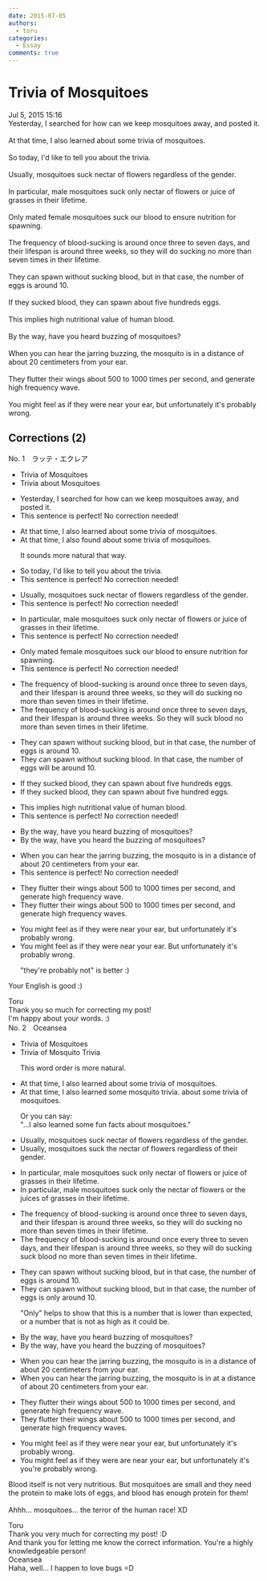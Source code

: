 ```yaml
---
date: 2015-07-05
authors:
  - toru
categories:
  - Essay
comments: true
---
```


# Trivia of Mosquitoes
<div class="date">Jul 5, 2015 15:16</div>
<div id="post"><div id="body_show_ori">
Yesterday, I searched for how can we keep mosquitoes away, and posted it.<br/><br/>At that time,  I also learned about some trivia of mosquitoes.<br/><br/>So today, I'd like to tell you about the trivia.<br/><br/>Usually, mosquitoes suck nectar of flowers regardless of the gender.<br/><br/>In particular, male mosquitoes suck only nectar of flowers or juice of grasses in their lifetime.<br/><br/>Only mated female mosquitoes suck our blood to ensure nutrition for spawning.<br/><br/>The frequency of blood-sucking is around once three to seven days, and their lifespan is around three weeks, so they will do sucking no more than seven times in their lifetime.<br/><br/>They can spawn without sucking blood, but in that case, the number of eggs is around 10.<br/><br/>If they sucked blood, they can spawn about five hundreds eggs.<br/><br/>This implies high nutritional value of human blood.<br/><br/>By the way, have you heard buzzing of mosquitoes?<br/><br/>When you can hear the jarring buzzing, the mosquito is  in a distance of about 20 centimeters from your ear.<br/><br/>They flutter their wings about 500 to 1000 times per second, and generate high frequency wave.<br/><br/>You might feel as if they were near your ear, but unfortunately it's probably wrong.
</div></div>

<!-- more -->


## Corrections (2)
<div id="block"><div class="first_name"> No. 1　<span class="just_name">ラッテ・エクレア</span></div><div id="block2">
<ul class="correction_field">
<li class="incorrect">Trivia of Mosquitoes</li>
<li class="corrected correct">
Trivia about Mosquitoes
</li>
</ul>
<ul class="correction_field">
<li class="incorrect">Yesterday, I searched for how can we keep mosquitoes away, and posted it.</li>
<li class="corrected perfect">This sentence is perfect! No correction needed!</li>
</ul>
<ul class="correction_field">
<li class="incorrect">At that time,  I also learned about some trivia of mosquitoes.</li>
<li class="corrected correct">
At that time, I also found about some trivia of mosquitoes.
<p class="correction_comment">It sounds more natural that way.</p>
</li>
</ul>
<ul class="correction_field">
<li class="incorrect">So today, I'd like to tell you about the trivia.</li>
<li class="corrected perfect">This sentence is perfect! No correction needed!</li>
</ul>
<ul class="correction_field">
<li class="incorrect">Usually, mosquitoes suck nectar of flowers regardless of the gender.</li>
<li class="corrected perfect">This sentence is perfect! No correction needed!</li>
</ul>
<ul class="correction_field">
<li class="incorrect">In particular, male mosquitoes suck only nectar of flowers or juice of grasses in their lifetime.</li>
<li class="corrected perfect">This sentence is perfect! No correction needed!</li>
</ul>
<ul class="correction_field">
<li class="incorrect">Only mated female mosquitoes suck our blood to ensure nutrition for spawning.</li>
<li class="corrected perfect">This sentence is perfect! No correction needed!</li>
</ul>
<ul class="correction_field">
<li class="incorrect">The frequency of blood-sucking is around once three to seven days, and their lifespan is around three weeks, so they will do sucking no more than seven times in their lifetime.</li>
<li class="corrected correct">
The frequency of blood-sucking is around once three to seven days, and their lifespan is around three weeks. So they will suck blood no more than seven times in their lifetime.
</li>
</ul>
<ul class="correction_field">
<li class="incorrect">They can spawn without sucking blood, but in that case, the number of eggs is around 10.</li>
<li class="corrected correct">
They can spawn without sucking blood. In that case, the number of eggs will be around 10.
</li>
</ul>
<ul class="correction_field">
<li class="incorrect">If they sucked blood, they can spawn about five hundreds eggs.</li>
<li class="corrected correct">
If they sucked blood, they can spawn about five hundred eggs.
</li>
</ul>
<ul class="correction_field">
<li class="incorrect">This implies high nutritional value of human blood.</li>
<li class="corrected perfect">This sentence is perfect! No correction needed!</li>
</ul>
<ul class="correction_field">
<li class="incorrect">By the way, have you heard buzzing of mosquitoes?</li>
<li class="corrected correct">
By the way, have you heard the buzzing of mosquitoes?
</li>
</ul>
<ul class="correction_field">
<li class="incorrect">When you can hear the jarring buzzing, the mosquito is  in a distance of about 20 centimeters from your ear.</li>
<li class="corrected perfect">This sentence is perfect! No correction needed!</li>
</ul>
<ul class="correction_field">
<li class="incorrect">They flutter their wings about 500 to 1000 times per second, and generate high frequency wave.</li>
<li class="corrected correct">
They flutter their wings about 500 to 1000 times per second, and generate high frequency waves.
</li>
</ul>
<ul class="correction_field">
<li class="incorrect">You might feel as if they were near your ear, but unfortunately it's probably wrong.</li>
<li class="corrected correct">
You might feel as if they were near your ear. But unfortunately <span class="f_blue">it's probably wrong.</span>
<p class="correction_comment">"they're probably not" is better :)</p>
</li>
</ul>
<p class="comment_small">
 Your English is good :)
</p>

</div><div class="name"><span class="just_name">Toru</span><br>
Thank you so much for correcting my post!<br/>I'm happy about your words. :)
</div>
</div>
<div id="block"><div class="first_name"> No. 2　<span class="just_name">Oceansea</span></div><div id="block2">
<ul class="correction_field">
<li class="incorrect">Trivia of Mosquitoes</li>
<li class="corrected correct">
<span class="f_gray"><span class="sline">Trivia of </span></span>Mosquit<span class="f_blue">o</span> Trivia
<p class="correction_comment">This word order is more natural.</p>
</li>
</ul>
<ul class="correction_field">
<li class="incorrect">At that time,  I also learned about some trivia of mosquitoes.</li>
<li class="corrected correct">
At that time, I also learned <span class="f_blue">some mosquito trivia</span>. <span class="f_gray"><span class="sline">about some trivia of mosquitoes.</span></span>
<p class="correction_comment">Or you can say:<br/>"...I also learned some fun facts about mosquitoes."</p>
</li>
</ul>
<ul class="correction_field">
<li class="incorrect">Usually, mosquitoes suck nectar of flowers regardless of the gender.</li>
<li class="corrected correct">
Usually, mosquitoes suck <span class="f_blue">the </span>nectar of flowers regardless of the<span class="f_red">ir</span> gender.
</li>
</ul>
<ul class="correction_field">
<li class="incorrect">In particular, male mosquitoes suck only nectar of flowers or juice of grasses in their lifetime.</li>
<li class="corrected correct">
In particular, male mosquitoes suck only <span class="f_blue">the </span>nectar of flowers or <span class="f_blue">the </span>juice<span class="f_red">s</span> of grasses in their lifetime.
</li>
</ul>
<ul class="correction_field">
<li class="incorrect">The frequency of blood-sucking is around once three to seven days, and their lifespan is around three weeks, so they will do sucking no more than seven times in their lifetime.</li>
<li class="corrected correct">
The frequency of blood-sucking is around once <span class="f_blue">every </span>three to seven days, and their lifespan is around three weeks, so they will <span class="f_red"><span class="sline">do sucking</span></span> <span class="f_blue">suck blood</span> no more than seven times in their lifetime.
</li>
</ul>
<ul class="correction_field">
<li class="incorrect">They can spawn without sucking blood, but in that case, the number of eggs is around 10.</li>
<li class="corrected correct">
They can spawn without sucking blood, but in that case, the number of eggs is <span class="f_blue">only</span> around 10.
<p class="correction_comment">"Only" helps to show that this is a number that is lower than expected, or a number that is not as high as it could be.</p>
</li>
</ul>
<ul class="correction_field">
<li class="incorrect">By the way, have you heard buzzing of mosquitoes?</li>
<li class="corrected correct">
By the way, have you heard <span class="f_blue">the </span>buzzing of mosquitoes?
</li>
</ul>
<ul class="correction_field">
<li class="incorrect">When you can hear the jarring buzzing, the mosquito is  in a distance of about 20 centimeters from your ear.</li>
<li class="corrected correct">
When you can hear the jarring buzzing, the mosquito is <span class="f_gray"><span class="sline">in </span></span><span class="f_red">at </span>a distance of about 20 centimeters from your ear.
</li>
</ul>
<ul class="correction_field">
<li class="incorrect">They flutter their wings about 500 to 1000 times per second, and generate high frequency wave.</li>
<li class="corrected correct">
They flutter their wings about 500 to 1000 times per second, and generate high frequency wave<span class="f_red">s</span>.
</li>
</ul>
<ul class="correction_field">
<li class="incorrect">You might feel as if they were near your ear, but unfortunately it's probably wrong.</li>
<li class="corrected correct">
You might feel as if they <span class="f_gray"><span class="sline">were </span></span><span class="f_red">are </span>near your ear, but unfortunately it's <span class="f_blue">you're </span>probably wrong.
</li>
</ul>
<p class="comment_small">
 Blood itself is not very nutritious. But mosquitoes are small and they need the protein to make lots of eggs, and blood has enough protein for them!
 <br/>
 <br/>
 Ahhh... mosquitoes... the terror of the human race! XD
</p>

</div><div class="name"><span class="just_name">Toru</span><br>
Thank you very much for correcting my post! :D<br/>And thank you for letting me know the correct information. You're a highly knowledgeable person!
</div>
<div class="name"><span class="just_name">Oceansea</span><br>
Haha, well... I happen to love bugs =D
</div>
</div>
